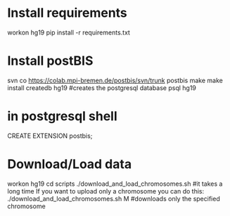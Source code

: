 Install requirements
============

workon hg19
pip install -r requirements.txt


Install postBIS
============

svn co https://colab.mpi-bremen.de/postbis/svn/trunk postbis
make
make install
createdb hg19 #creates the postgresql database
psql hg19
# in postgresql shell
CREATE EXTENSION postbis;


Download/Load data
============

workon hg19
cd scripts
./download_and_load_chromosomes.sh #it takes a long time
If you want to upload only a chromosome you can do this:
./download_and_load_chromosomes.sh M #downloads only the specified chromosome
